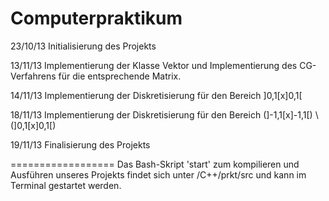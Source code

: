 Computerpraktikum
=================
23/10/13 Initialisierung des Projekts

13/11/13 Implementierung der Klasse Vektor und Implementierung 
des CG-Verfahrens für die entsprechende Matrix.

14/11/13 Implementierung der Diskretisierung für den Bereich ]0,1[x]0,1[

18/11/13 Implementierung der Diskretisierung für den Bereich (]-1,1[x]-1,1[) \ (]0,1[x]0,1[)

19/11/13 Finalisierung des Projekts 

==================
Das Bash-Skript 'start' zum kompilieren und Ausführen unseres Projekts findet sich unter /C++/prkt/src
und kann im Terminal gestartet werden.